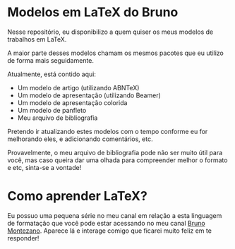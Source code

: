 # Modelos em LaTeX do Bruno

Nesse repositório, eu disponibilizo a quem quiser os meus modelos de trabalhos em LaTeX.

A maior parte desses modelos chamam os mesmos pacotes que eu utilizo de forma mais seguidamente.

Atualmente, está contido aqui:

+ Um modelo de artigo (utilizando ABNTeX)
+ Um modelo de apresentação (utilizando Beamer)
+ Um modelo de apresentação colorida
+ Um modelo de panfleto
+ Meu arquivo de bibliografia

Pretendo ir atualizando estes modelos com o tempo conforme eu for melhorando eles, e adicionando comentários, etc.

Provavelmente, o meu arquivo de bibliografia pode não ser muito útil para você, mas caso queira dar uma olhada para compreender melhor o formato e etc, sinta-se a vontade!

# Como aprender LaTeX?

Eu possuo uma pequena série no meu canal em relação a esta linguagem de formatação que você pode estar acessando no meu canal [Bruno Montezano](https://www.youtube.com/channel/UCfjFd5kRNeXXDW_9X_IGdeQ). Aparece lá e interage comigo que ficarei muito feliz em te responder!

